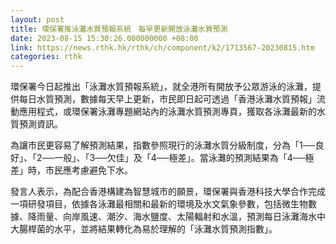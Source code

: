 ```yaml
---
layout: post
title: 環保署推泳灘水質預報系統　每早更新開放泳灘水質預測
date: 2023-08-15 15:30:26.000000000 +08:00
link: https://news.rthk.hk/rthk/ch/component/k2/1713567-20230815.htm
categories: rthk
---
```


環保署今日起推出「泳灘水質預報系統」，就全港所有開放予公眾游泳的泳灘，提供每日水質預測，數據每天早上更新，市民即日起可透過「香港泳灘水質預報」流動應用程式，或環保署泳灘專題網站內的泳灘水質預測專頁，獲取各泳灘最新的水質預測資訊。

為讓市民更容易了解預測結果，指數參照現行的泳灘水質分級制度，分為「1──良好」、「2──一般」、「3──欠佳」及「4──極差」。當泳灘的預測結果為「4──極差」時，市民應考慮避免下水。
 
發言人表示，為配合香港構建為智慧城市的願景，環保署與香港科技大學合作完成一項研發項目，依據各泳灘最相關和最新的環境及水文氣象參數，包括微生物數據、降雨量、向岸風速、潮汐、海水鹽度、太陽輻射和水溫，預測每日泳灘海水中大腸桿菌的水平，並將結果轉化為易於理解的「泳灘水質預測指數」。
